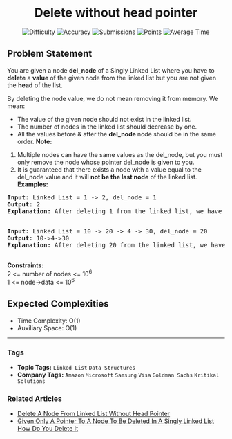 <h1 align="center">Delete without head pointer</h1>

<p align="center">
  <img alt="Difficulty" title="Difficulty" src="https://custom-icon-badges.demolab.com/badge/Difficulty: Easy-1F222E?style=for-the-badge&logoColor=white&logo=fire"/>
  <img alt="Accuracy" title="Accuracy" src="https://custom-icon-badges.demolab.com/badge/Accuracy: 78.57%25-1F222E?style=for-the-badge&logoColor=white&logo=target"/>
  <img alt="Submissions" title="Submissions" src="https://custom-icon-badges.demolab.com/badge/Submissions: 216K+-1F222E?style=for-the-badge&logoColor=white&logo=repo"/>
  <img alt="Points" title="Points" src="https://custom-icon-badges.demolab.com/badge/Points: 2-1F222E?style=for-the-badge&logoColor=white&logo=award"/>
  <img alt="Average Time" title="Average Time" src="https://custom-icon-badges.demolab.com/badge/Average%20Time: N/A-1F222E?style=for-the-badge&logoColor=white&logo=clock"/>
</p>

## Problem Statement

You are given a node <b>del_node</b> of a Singly Linked List where you have to <b>delete</b> a <b>value </b>of the given node from the linked list but you are not given the <b>head</b> of the list.

By deleting the node value, we do not mean removing it from memory. We mean:

- The value of the given node should not exist in the linked list.
- The number of nodes in the linked list should decrease by one.
- All the values before & after the <b>del_node </b>node should be in the same order.
<b>Note: </b>

1. Multiple nodes can have the same values as the del_node, but you must only remove the node whose pointer del_node is given to you.
1. It is guaranteed that there exists a node with a value equal to the del_node value<b> </b>and it will <b>not be the last node</b> of the linked list.
<b>Examples:</b>

<pre><b>Input: </b>Linked List = 1 -> 2, del_node = 1
<b>Output: </b>2<b>
Explanation: </b>After deleting 1 from the linked list, we have remaining nodes as 2.<br> </pre>

<pre><b>Input: </b>Linked List = 10 -> 20 -> 4 -> 30, del_node = 20
<b>Output: </b>10->4->30<b>
Explanation: </b>After deleting 20 from the linked list, we have remaining nodes as 10, 4, 30.<br><br></pre>

<b>Constraints:</b><br>2 <= number of nodes <= 10<sup>6 </sup> <br>1 <= node->data <= 10<sup>6</sup><br>

## Expected Complexities
- Time Complexity: O(1)
- Auxiliary Space: O(1)

<hr>

### Tags
- **Topic Tags:** `Linked List` `Data Structures`
- **Company Tags:** `Amazon` `Microsoft` `Samsung` `Visa` `Goldman Sachs` `Kritikal Solutions`

### Related Articles
- [Delete A Node From Linked List Without Head Pointer](https://www.geeksforgeeks.org/delete-a-node-from-linked-list-without-head-pointer/)
- [Given Only A Pointer To A Node To Be Deleted In A Singly Linked List How Do You Delete It](https://www.geeksforgeeks.org/given-only-a-pointer-to-a-node-to-be-deleted-in-a-singly-linked-list-how-do-you-delete-it/)
